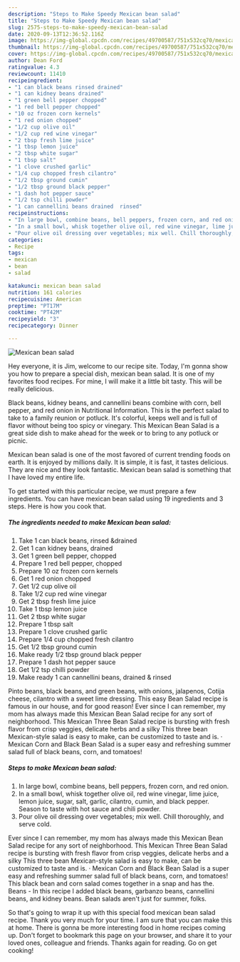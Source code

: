 ```yaml
---
description: "Steps to Make Speedy Mexican bean salad"
title: "Steps to Make Speedy Mexican bean salad"
slug: 2575-steps-to-make-speedy-mexican-bean-salad
date: 2020-09-13T12:36:52.116Z
image: https://img-global.cpcdn.com/recipes/49700587/751x532cq70/mexican-bean-salad-recipe-main-photo.jpg
thumbnail: https://img-global.cpcdn.com/recipes/49700587/751x532cq70/mexican-bean-salad-recipe-main-photo.jpg
cover: https://img-global.cpcdn.com/recipes/49700587/751x532cq70/mexican-bean-salad-recipe-main-photo.jpg
author: Dean Ford
ratingvalue: 4.3
reviewcount: 11410
recipeingredient:
- "1 can black beans rinsed drained"
- "1 can kidney beans drained"
- "1 green bell pepper chopped"
- "1 red bell pepper chopped"
- "10 oz frozen corn kernels"
- "1 red onion chopped"
- "1/2 cup olive oil"
- "1/2 cup red wine vinegar"
- "2 tbsp fresh lime juice"
- "1 tbsp lemon juice"
- "2 tbsp white sugar"
- "1 tbsp salt"
- "1 clove crushed garlic"
- "1/4 cup chopped fresh cilantro"
- "1/2 tbsp ground cumin"
- "1/2 tbsp ground black pepper"
- "1 dash hot pepper sauce"
- "1/2 tsp chilli powder"
- "1 can cannellini beans drained  rinsed"
recipeinstructions:
- "In large bowl, combine beans, bell peppers, frozen corn, and red onion."
- "In a small bowl, whisk together olive oil, red wine vinegar, lime juice, lemon juice, sugar, salt, garlic, cilantro, cumin, and black pepper. Season to taste with hot sauce and chili powder."
- "Pour olive oil dressing over vegetables; mix well. Chill thoroughly, and serve cold."
categories:
- Recipe
tags:
- mexican
- bean
- salad

katakunci: mexican bean salad 
nutrition: 161 calories
recipecuisine: American
preptime: "PT17M"
cooktime: "PT42M"
recipeyield: "3"
recipecategory: Dinner

---
```



![Mexican bean salad](https://img-global.cpcdn.com/recipes/49700587/751x532cq70/mexican-bean-salad-recipe-main-photo.jpg)

Hey everyone, it is Jim, welcome to our recipe site. Today, I'm gonna show you how to prepare a special dish, mexican bean salad. It is one of my favorites food recipes. For mine, I will make it a little bit tasty. This will be really delicious.

Black beans, kidney beans, and cannellini beans combine with corn, bell pepper, and red onion in Nutritional Information. This is the perfect salad to take to a family reunion or potluck. It&#39;s colorful, keeps well and is full of flavor without being too spicy or vinegary. This Mexican Bean Salad is a great side dish to make ahead for the week or to bring to any potluck or picnic.

Mexican bean salad is one of the most favored of current trending foods on earth. It is enjoyed by millions daily. It is simple, it is fast, it tastes delicious. They are nice and they look fantastic. Mexican bean salad is something that I have loved my entire life.


To get started with this particular recipe, we must prepare a few ingredients. You can have mexican bean salad using 19 ingredients and 3 steps. Here is how you cook that.

<!--inarticleads1-->

##### The ingredients needed to make Mexican bean salad:

1. Take 1 can black beans, rinsed &amp;drained
1. Get 1 can kidney beans, drained
1. Get 1 green bell pepper, chopped
1. Prepare 1 red bell pepper, chopped
1. Prepare 10 oz frozen corn kernels
1. Get 1 red onion chopped
1. Get 1/2 cup olive oil
1. Take 1/2 cup red wine vinegar
1. Get 2 tbsp fresh lime juice
1. Take 1 tbsp lemon juice
1. Get 2 tbsp white sugar
1. Prepare 1 tbsp salt
1. Prepare 1 clove crushed garlic
1. Prepare 1/4 cup chopped fresh cilantro
1. Get 1/2 tbsp ground cumin
1. Make ready 1/2 tbsp ground black pepper
1. Prepare 1 dash hot pepper sauce
1. Get 1/2 tsp chilli powder
1. Make ready 1 can cannellini beans, drained &amp; rinsed


Pinto beans, black beans, and green beans, with onions, jalapenos, Cotija cheese, cilantro with a sweet lime dressing. This easy Bean Salad recipe is famous in our house, and for good reason! Ever since I can remember, my mom has always made this Mexican Bean Salad recipe for any sort of neighborhood. This Mexican Three Bean Salad recipe is bursting with fresh flavor from crisp veggies, delicate herbs and a silky This three bean Mexican-style salad is easy to make, can be customized to taste and is. · Mexican Corn and Black Bean Salad is a super easy and refreshing summer salad full of black beans, corn, and tomatoes! 

<!--inarticleads2-->

##### Steps to make Mexican bean salad:

1. In large bowl, combine beans, bell peppers, frozen corn, and red onion.
1. In a small bowl, whisk together olive oil, red wine vinegar, lime juice, lemon juice, sugar, salt, garlic, cilantro, cumin, and black pepper. Season to taste with hot sauce and chili powder.
1. Pour olive oil dressing over vegetables; mix well. Chill thoroughly, and serve cold.


Ever since I can remember, my mom has always made this Mexican Bean Salad recipe for any sort of neighborhood. This Mexican Three Bean Salad recipe is bursting with fresh flavor from crisp veggies, delicate herbs and a silky This three bean Mexican-style salad is easy to make, can be customized to taste and is. · Mexican Corn and Black Bean Salad is a super easy and refreshing summer salad full of black beans, corn, and tomatoes! This black bean and corn salad comes together in a snap and has the. Beans - In this recipe I added black beans, garbanzo beans, cannellini beans, and kidney beans. Bean salads aren&#39;t just for summer, folks. 

So that's going to wrap it up with this special food mexican bean salad recipe. Thank you very much for your time. I am sure that you can make this at home. There is gonna be more interesting food in home recipes coming up. Don't forget to bookmark this page on your browser, and share it to your loved ones, colleague and friends. Thanks again for reading. Go on get cooking!
